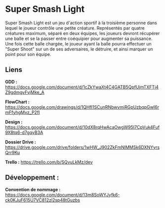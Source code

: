 # Super Smash Light

Super Smash Light est un jeu d'action sportif à la troisième personne dans lequel le joueur contrôle une petite créature.
Représentés par quatre créatures maximum, séparé en deux équipes, les joueurs devront récupérer une balle et se la passer entre coéquipier pour augmenter sa puissance. 
Une fois cette balle chargée, le joueur ayant la balle pourra effectuer un "Super Shoot" sur un de ses adversaires, le détruire, et ainsi marquer un point pour son équipe.


## Liens
**GDD :** https://docs.google.com/document/d/1cZkYwaXt4C4GATB5QpfUjmTXFTj4Z9gdmgvFyjMke_A

**FlowChart :** https://docs.google.com/drawings/d/1QHfI1SCunRNbwvmiRGpUzbqpGwI6rmFfyhgMvz_P2fI

**Design :** https://docs.google.com/document/d/10dX8rqHwAcaOwgW95I7CpVuk4Fuf9X8tq6-d7gqyB3A

**Dossier Drive :** https://drive.google.com/drive/folders/1wHW_J902ZkFmNlMMSk6DXNYyrsQrr9Ku

**Trello :** https://trello.com/b/SQvuLkMz/dev

## Développement :

**Convention de nommage :** https://docs.google.com/document/d/13m8SoWYJyfk6-ck0KJuF615U7VC812zl2sp48tGuzbs
